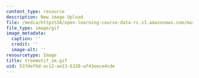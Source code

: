 ```yaml
---
content_type: resource
description: New image Upload
file: /media/https%3A/open-learning-course-data-rc.s3.amazonaws.com/mas-962-special-topics-new-textiles-spring-2010/537def6dac12ae136320af43eece4cde_treemotif_sm.gif
file_type: image/gif
image_metadata:
  caption: ''
  credit: ''
  image-alt: ''
resourcetype: Image
title: treemotif_sm.gif
uid: 537def6d-ac12-ae13-6320-af43eece4cde
---
```

